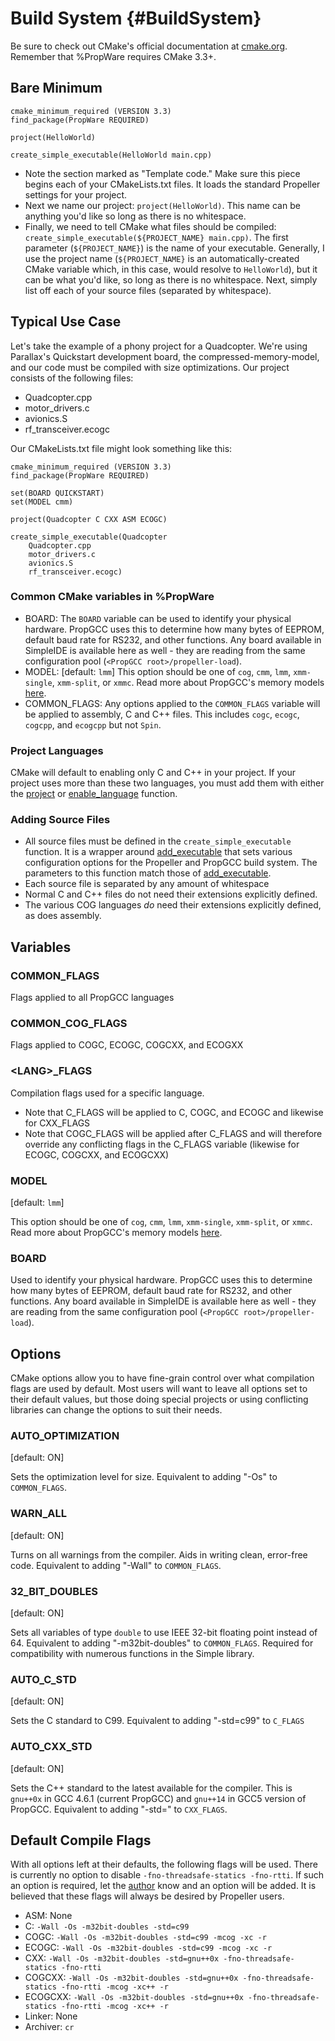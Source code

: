 Build System {#BuildSystem}
============

Be sure to check out CMake's official documentation at [cmake.org](http://cmake.org/cmake/help/documentation.html).
Remember that %PropWare requires CMake 3.3+.

Bare Minimum
------------
~~~~~~~~~~~~~~~~~~~~~~~~~~~~~~~~~~~~~~~~~~~~~~~~~~~~~~~~~~~~~~~~~~~~~~~~~~~~~~~~{.cmake}
cmake_minimum_required (VERSION 3.3)
find_package(PropWare REQUIRED)

project(HelloWorld)

create_simple_executable(HelloWorld main.cpp)
~~~~~~~~~~~~~~~~~~~~~~~~~~~~~~~~~~~~~~~~~~~~~~~~~~~~~~~~~~~~~~~~~~~~~~~~~~~~~~~~
* Note the section marked as "Template code." Make sure this piece begins each of your CMakeLists.txt files. It loads 
  the standard Propeller settings for your project.
* Next we name our project: `project(HelloWorld)`. This name can be anything you'd like so long as there is no 
  whitespace.
* Finally, we need to tell CMake what files should be compiled: `create_simple_executable(${PROJECT_NAME} main.cpp)`.
  The first parameter (`${PROJECT_NAME}`) is the name of your executable. Generally, I use the project name 
  (`${PROJECT_NAME}` is an automatically-created CMake variable which, in this case, would resolve to `HelloWorld`), 
  but it can be what you'd like, so long as there is no whitespace. Next, simply list off each of your source files 
  (separated by whitespace).

Typical Use Case
----------------
Let's take the example of a phony project for a Quadcopter. We're using Parallax's Quickstart development board, 
the compressed-memory-model, and our code must be compiled with size optimizations. Our project consists of the 
following files:

* Quadcopter.cpp
* motor_drivers.c
* avionics.S
* rf_transceiver.ecogc

Our CMakeLists.txt file might look something like this:
~~~~~~~~~~~~~~~~~~~~~~~~~~~~~~~~~~~~~~~~~~~~~~~~~~~~~~~~~~~~~~~~~~~~~~~~~~~~~~~~{.cmake}
cmake_minimum_required (VERSION 3.3)
find_package(PropWare REQUIRED)

set(BOARD QUICKSTART)
set(MODEL cmm)

project(Quadcopter C CXX ASM ECOGC)

create_simple_executable(Quadcopter 
    Quadcopter.cpp
    motor_drivers.c
    avionics.S
    rf_transceiver.ecogc)
~~~~~~~~~~~~~~~~~~~~~~~~~~~~~~~~~~~~~~~~~~~~~~~~~~~~~~~~~~~~~~~~~~~~~~~~~~~~~~~~

### Common CMake variables in %PropWare 
* BOARD: The `BOARD` variable can be used to identify your physical hardware. PropGCC uses this to determine
  how many bytes of EEPROM, default baud rate for RS232, and other functions. Any board available in SimpleIDE
  is available here as well - they are reading from the same configuration pool (`<PropGCC root>/propeller-load`).
* MODEL: \[default: `lmm`\] This option should be one of `cog`, `cmm`, `lmm`, `xmm-single`, `xmm-split`, or `xmmc`. Read 
  more about PropGCC's memory models [here](https://code.google.com/p/propgcc/wiki/PropGccInDepth).
* COMMON_FLAGS: Any options applied to the `COMMON_FLAGS` variable will be applied to assembly, C and C++ files.
  This includes `cogc`, `ecogc`, `cogcpp`, and `ecogcpp` but not `Spin`.

### Project Languages
CMake will default to enabling only C and C++ in your project. If your project uses more than these two languages, 
you must add them with either the [project](http://www.cmake.org/cmake/help/v3.0/command/project.html#command:project)
or [enable_language](http://www.cmake.org/cmake/help/v3.0/command/enable_language.html#command:enable_language) 
function.

### Adding Source Files
* All source files must be defined in the `create_simple_executable` function. It is a wrapper around
  [add_executable](http://www.cmake.org/cmake/help/v3.0/command/add_executable) that sets various configuration 
  options for the Propeller and PropGCC build system. The parameters to this function match those of 
  [add_executable](http://www.cmake.org/cmake/help/v3.0/command/add_executable).
* Each source file is separated by any amount of whitespace
* Normal C and C++ files do not need their extensions explicitly defined.
* The various COG languages _do_ need their extensions explicitly defined, as does assembly.

Variables
---------

### COMMON_FLAGS
Flags applied to all PropGCC languages

### COMMON_COG_FLAGS
Flags applied to COGC, ECOGC, COGCXX, and ECOGXX

### \<LANG\>_FLAGS
Compilation flags used for a specific language.
* Note that C_FLAGS will be applied to C, COGC, and ECOGC and likewise for CXX_FLAGS
* Note that COGC_FLAGS will be applied after C_FLAGS and will therefore override any conflicting flags in the C_FLAGS
  variable (likewise for ECOGC, COGCXX, and ECOGCXX)

### MODEL
\[default: `lmm`\]

This option should be one of `cog`, `cmm`, `lmm`, `xmm-single`, `xmm-split`, or `xmmc`. Read  more about PropGCC's 
memory models [here](https://code.google.com/p/propgcc/wiki/PropGccInDepth). 

### BOARD
Used to identify your physical hardware. PropGCC uses this to determine how many bytes of EEPROM, default baud rate for 
RS232, and other functions. Any board available in SimpleIDE is available here as well - they are reading from the same 
configuration pool (`<PropGCC root>/propeller-load`).

Options
-------

CMake options allow you to have fine-grain control over what compilation flags are used by default. Most users will 
want to leave all options set to their default values, but those doing special projects or using conflicting libraries 
can change the options to suit their needs.

### AUTO_OPTIMIZATION
\[default: ON\]

Sets the optimization level for size. Equivalent to adding "-Os" to `COMMON_FLAGS`.

### WARN_ALL
\[default: ON\]

Turns on all warnings from the compiler. Aids in writing clean, error-free code. Equivalent to adding "-Wall" to
`COMMON_FLAGS`.

### 32_BIT_DOUBLES
\[default: ON\]

Sets all variables of type `double` to use IEEE 32-bit floating point instead of 64. Equivalent to adding 
"-m32bit-doubles" to `COMMON_FLAGS`. Required for compatibility with numerous functions in the Simple library.

### AUTO_C_STD
\[default: ON\]

Sets the C standard to C99. Equivalent to adding "-std=c99" to `C_FLAGS`

### AUTO_CXX_STD
\[default: ON\]

Sets the C++ standard to the latest available for the compiler. This is `gnu++0x` in GCC 4.6.1 (current PropGCC) and
`gnu++14` in GCC5 version of PropGCC. Equivalent to adding "-std=<standard>" to `CXX_FLAGS`.

Default Compile Flags
---------------------
With all options left at their defaults, the following flags will be used. There is currently no option to disable 
`-fno-threadsafe-statics -fno-rtti`. If such an option is required, let the [author](mailto:david@zemon.name) know 
and an option will be added. It is believed that these flags will always be desired by Propeller users.

* ASM: None
* C: `-Wall -Os -m32bit-doubles -std=c99`
* COGC: `-Wall -Os -m32bit-doubles -std=c99 -mcog -xc -r`
* ECOGC: `-Wall -Os -m32bit-doubles -std=c99 -mcog -xc -r`
* CXX: `-Wall -Os -m32bit-doubles -std=gnu++0x -fno-threadsafe-statics -fno-rtti`
* COGCXX: `-Wall -Os -m32bit-doubles -std=gnu++0x -fno-threadsafe-statics -fno-rtti -mcog -xc++ -r`
* ECOGCXX: `-Wall -Os -m32bit-doubles -std=gnu++0x -fno-threadsafe-statics -fno-rtti -mcog -xc++ -r`
* Linker: None
* Archiver: `cr`
